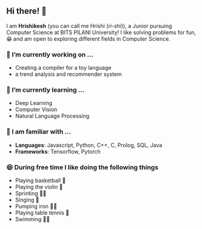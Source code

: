 ## Hi there! 👋
I am **Hrishikesh** (you can call me Hrishi (*ri-shi*)), a Junior pursuing Computer Science at BITS PILANI University! I like solving problems for fun, 😁 and am open to exploring different fields in Computer Science.
### 🔭 I’m currently working on ...
- Creating a compiler for a toy language
- a trend analysis and recommender system
### 🌱 I’m currently learning ...
- Deep Learning
- Computer Vision
- Natural Language Processing 
### 🧠 I am familiar with ...
- **Languages**: Javascript, Python, C++, C, Prolog, SQL, Java
- **Frameworks**: Tensorflow, Pytorch
### 😄 During free time I like doing the following things
- Playing basketball 🏀
- Playing the violin 🎻
- Sprinting 🏃‍♂️
- Singing 🎵
- Pumping iron 🏋️‍♂️
- Playing table tennis 🏓
- Swimming 🏊‍♂️
<!--
**HrishikeshMK/HrishikeshMK** is a ✨ _special_ ✨ repository because its `README.md` (this file) appears on your GitHub profile.

Here are some ideas to get you started:

- 🔭 I’m currently working on ...
- 🌱 I’m currently learning ...
- 👯 I’m looking to collaborate on ...
- 🤔 I’m looking for help with ...
- 💬 Ask me about ...
- 📫 How to reach me: ...
- 😄 Pronouns: ...
- ⚡ Fun fact: ...
-->
